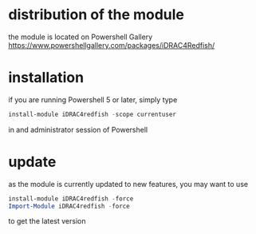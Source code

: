 # distribution of the module
the module is located on Powershell Gallery https://www.powershellgallery.com/packages/iDRAC4Redfish/


# installation
if you are running Powershell 5 or later, simply type
```Powershell 
install-module iDRAC4redfish -scope currentuser
```
in and administrator session of Powershell

# update
as the module is currently updated to new features, you may want to use
```Powershell
install-module iDRAC4redfish -force 
Import-Module iDRAC4redfish -force 
```
to get the latest version
